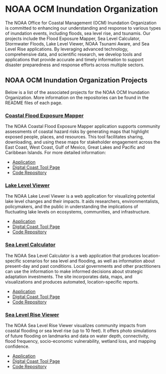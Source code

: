 # NOAA OCM Inundation Organization

The NOAA Office for Coastal Management (OCM) Inundation Organization is committed to enhancing our understanding and response to various types of inundation events, including floods, sea level rise, and tsunamis. Our projects include the Flood Exposure Mapper, Sea Level Calculator, Stormwater Floods, Lake Level Viewer, NOAA Tsunami Aware, and Sea Level Rise applications. By leveraging advanced technology, comprehensive data, and scientific research, we develop tools and applications that provide accurate and timely information to support disaster preparedness and response efforts across multiple sectors.

## NOAA OCM Inundation Organization Projects

Below is a list of the associated projects for the NOAA OCM Inundation Organization. More information on the repositories can be found in the README files of each page.

### [Coastal Flood Exposure Mapper](https://github.com/ocm-inundation/floodexposure)

The NOAA Coastal Flood Exposure Mapper application supports community assessments of coastal hazard risks by generating maps that highlight exposed people, places, and resources. This tool facilitates sharing, downloading, and using these maps for stakeholder engagement across the East Coast, West Coast, Gulf of Mexico, Great Lakes and Pacific and Caribbean Islands. For more detailed information: 

- [Application](https://coast.noaa.gov/floodexposure/)
- [Digital Coast Tool Page](https://coast.noaa.gov/digitalcoast/tools/flood-exposure.html)
- [Code Repository](https://github.com/ocm-inundation/floodexposure)

### [Lake Level Viewer](https://github.com/ocm-inundation/llv_v3)

The NOAA Lake Level Viewer is a web application for visualizing potential lake level changes and their impacts. It aids researchers, environmentalists, policymakers, and the public in understanding the implications of fluctuating lake levels on ecosystems, communities, and infrastructure.

- [Application](https://coast.noaa.gov/llv/)
- [Digital Coast Tool Page](https://coast.noaa.gov/digitalcoast/tools/llv.html)
- [Code Repository](https://github.com/ocm-inundation/llv_v3)

### [Sea Level Calculator](https://github.com/ocm-inundation/sealevelcalculator_frontend)

The NOAA Sea Level Calculator is a web application that produces location-specific scenarios for sea level and flooding, as well as information about present-day and past conditions. Local governments and other practitioners can use the information to make informed decisions about strategic adaptation investments. The site incorporates data, maps, and visualizations and produces automated, location-specific reports.

- [Application](https://coast.noaa.gov/sealevelcalculator/)
- [Digital Coast Tool Page](https://coast.noaa.gov/digitalcoast/tools/slc.html)
- [Code Repository](https://github.com/ocm-inundation/sealevelcalculator_frontend)

### [Sea Level Rise Viewer](https://github.com/ocm-inundation/slr)

The NOAA Sea Level Rise Viewer visualizes community impacts from coastal flooding or sea level rise (up to 10 feet). It offers photo simulations of future flooding on landmarks and data on water depth, connectivity, flood frequency, socio-economic vulnerability, wetland loss, and mapping confidence.

- [Application](https://coast.noaa.gov/slr/)
- [Digital Coast Tool Page](https://coast.noaa.gov/digitalcoast/tools/slr.html)
- [Code Repository](https://github.com/ocm-inundation/slr)
